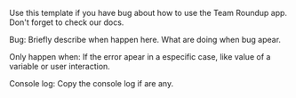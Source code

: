 Use this template if you have bug about how to use the Team Roundup app. Don't forget to check our docs.

Bug:
Briefly describe when happen here. What are doing when bug apear.

Only happen when:
If the error apear in a especific case, like value of a variable or user interaction.

Console log:
Copy the console log if are any.
